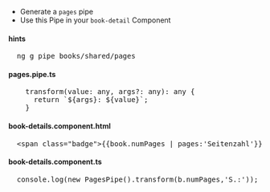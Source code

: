 * Generate a `pages` pipe
* Use this Pipe in your `book-detail` Component


#### hints
<pre>
  ng g pipe books/shared/pages
</pre>


#### pages.pipe.ts
<pre>
    transform(value: any, args?: any): any {
      return `${args}: ${value}`;
    }
</pre>

#### book-details.component.html
<pre>
  &lt;span class="badge">{{book.numPages | pages:'Seitenzahl'}}&lt;/span>
</pre>

#### book-details.component.ts
<pre>
  console.log(new PagesPipe().transform(b.numPages,'S.:'));
</pre>
